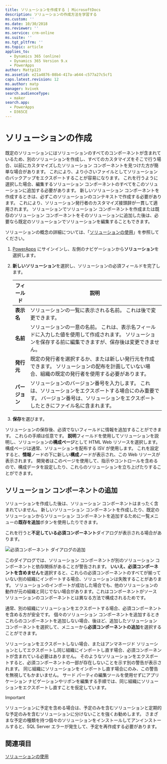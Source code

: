 ```yaml
---
title: ソリューションを作成する | MicrosoftDocs
description: ソリューションの作成方法を学習する
ms.custom: ''
ms.date: 10/30/2018
ms.reviewer: ''
ms.service: crm-online
ms.suite: ''
ms.tgt_pltfrm: ''
ms.topic: article
applies_to:
  - Dynamics 365 (online)
  - Dynamics 365 Version 9.x
  - PowerApps
author: Mattp123
ms.assetid: e21a4876-08b4-417a-a644-c577a27c5cf1
caps.latest.revision: 12
ms.author: matp
manager: kvivek
search.audienceType:
  - maker
search.app:
  - PowerApps
  - D365CE
---
```

# <a name="create-a-solution"></a>ソリューションの作成

既定のソリューションにはソリューションのすべてのコンポーネントが含まれているため、別のソリューションを作成し、すべてのカスタマイズをそこで行う場合、以前にカスタマイズしたソリューション コンポーネントを見つけた方が簡単な場合があります。 これにより、より小さいファイルとしてソリューションのバックアップをエクスポートすることが容易になります。 これを行うように選択した場合、編集するソリューション コンポーネントのすべてをこのソリューションに追加する必要があります。 新しいソリューション コンポーネントを作成するときは、必ずこのソリューションのコンテキストで作成する必要があります。 これにより、ソリューション発行者のカスタマイズ接頭辞が一貫して適用されます。 ソリューションでソリューション コンポーネントを作成または既存のソリューション コンポーネントをそのソリューションに追加した後は、必要なら既定のソリューションでソリューションを編集することもできます。  
  
 ソリューションの概念の詳細については、「[ソリューションの使用](solutions-overview.md)」を参照してください。  
  
1.  [PowerApps](https://web.powerapps.com/?utm_source=padocs&utm_medium=linkinadoc&utm_campaign=referralsfromdoc) にサインインし、左側のナビゲーションから**ソリューション**を選択します。 
  
2.  **新しいソリューション**を選択し、ソリューションの必須フィールドを完了します。
  
    |フィールド|説明|  
    |-----------|-----------------|  
    |**表示名**|ソリューションの一覧に表示される名前。 これは後で変更できます。|  
    |**名前**|ソリューションの一意の名前。 これは、表示名フィールドに入力した値を使用して作成されます。 ソリューションを保存する前に編集できますが、保存後は変更できません。|  
    |**発行元**|既定の発行者を選択するか、または新しい発行元を作成できます。 ソリューションの配布を計画していない場合、組織の既定の発行者を使用する必要があります。|  
    |**バージョン**|ソリューションのバージョン番号を入力します。 これは、ソリューションをエクスポートする場合にのみ重要です。 バージョン番号は、ソリューションをエクスポートしたときにファイル名に含まれます。|  
  
3.  **保存**を選びます。  
  
 ソリューションの保存後、必須でないフィールドに情報を追加することができます。 これらの手順は任意です。 **説明**フィールドを使用してソリューションを説明し、ソリューションの**構成ページ**として HTML Web リソースを選択します。 構成ページは通常、ソリューションを配布する ISV が使用します。 これを設定すると、**情報**ノードの下に新しい**構成**ノードが表示され、この Web リソースが表示されます。 開発者はこのページを使用して、指示やコントロールを含めるので、構成データを設定したり、これらのソリューションを立ち上げたりすることができます。  
  
<a name="BKMK_AddSolutionComponents"></a>   

## <a name="add-solution-components"></a>ソリューション コンポーネントの追加  
 ソリューションを作成した後は、ソリューション コンポーネントはまったく含まれていません。 新しいソリューション コンポーネントを作成したり、既定のソリューションからソリューション コンポーネントを追加するために一覧メニューの**既存を追加**ボタンを使用したりできます。  
  
 これを行うと**不足している必須コンポーネント**ダイアログが表示される場合があります。  
   
 ![必須コンポーネント ダイアログの追加](media/crm-itpro-cust-addrequiredcomponents.PNG "必須コンポーネント ダイアログの追加")  
  
 このダイアログでは、ソリューション コンポーネントが別のソリューション コンポーネントと依存関係があることが警告されます。 **いいえ、必須コンポーネントを含めません**を選択すると、これらの必須コンポーネントのすべてが揃っていない別の組織にインポートする場合、ソリューションは失敗することがあります。 ソリューションのインポートが成功した場合でも、他のソリューションの動作が元の組織と同じでない場合があります。これはコンポーネントがソース ソリューションのコンポーネントとは異なる方法で構成されるためです。  
  
 通常、別の組織にソリューションをエクスポートする場合、必須コンポーネントを含める方が安全です。 個々のソリューション コンポーネントを追加するときこれらのコンポーネントを追加しない場合、後ほど、追加したソリューション コンポーネントを選択して、メニューから**必須コンポーネントの追加**を選択することができます。  
  
 ソリューションをエクスポートしない場合、またはアンマネージド ソリューションとしてエクスポートし同じ組織にインポートし直す場合、必須コンポーネントが含まれている必要はありません。 そのようなソリューションをエクスポートすると、必須コンポーネントの一部が存在しないことを示す別の警告が表示されます。 同じ組織にソリューションをインポートし直す場合にのみ、この警告を無視してもかまいません。 サード パーティの編集ツールを使用せずにアプリケーション ナビゲーションやリボンを編集する手順では、同じ組織にソリューションをエクスポートし直すことを仮定しています。  

> [!IMPORTANT]
>  ソリューションに予定を含める場合は、予定のみを含むソリューションと定期的な予定のみを含むソリューションに分けないことを強くお勧めします。 さまざまな予定の種類を持つ個々のソリューションをインストールしてアンインストールすると、SQL Server エラーが発生して、予定を再作成する必要があります。 

## <a name="see-also"></a>関連項目
 [ソリューションの使用](use-solution-explorer.md)
